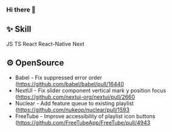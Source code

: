 ### Hi there 👋

<!--
**sossost/sossost** is a ✨ _special_ ✨ repository because its `README.md` (this file) appears on your GitHub profile.

Here are some ideas to get you started:

- 🔭 I’m currently working on ...
- 🌱 I’m currently learning ...
- 👯 I’m looking to collaborate on ...
- 🤔 I’m looking for help with ...
- 💬 Ask me about ...
- 📫 How to reach me: ...
- 😄 Pronouns: ...
- ⚡ Fun fact: ...
-->

## ✨ Skill
JS TS React React-Native Next

## ⚙️ OpenSource
- Babel - Fix suppressed error order (https://github.com/babel/babel/pull/16440
- NextUI - Fix slider component vertical mark y position focus (https://github.com/nextui-org/nextui/pull/2660
- Nuclear - Add feature queue to existing playlist  (https://github.com/nukeop/nuclear/pull/1593
- FreeTube - Improve accessibility of playlist icon buttons (https://github.com/FreeTubeApp/FreeTube/pull/4943
